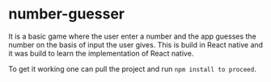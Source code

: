# number-guesser
It is a basic game where the user enter a number and the app guesses the number on the basis of input the user gives.
This is build in React native and it was build to learn the implementation of React native.

To get it working one can pull the project and run 
`npm install to proceed`.
